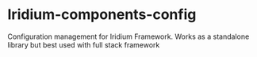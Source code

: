 Iridium-components-config
=========================

Configuration management for Iridium Framework. Works as a standalone library but best used with full stack framework
